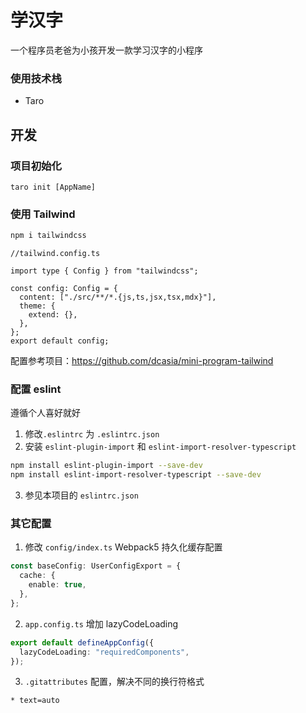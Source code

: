 # 学汉字

一个程序员老爸为小孩开发一款学习汉字的小程序

### 使用技术栈

- Taro

## 开发

### 项目初始化

```
taro init [AppName]
```

### 使用 Tailwind

```sh
npm i tailwindcss
```

```
//tailwind.config.ts

import type { Config } from "tailwindcss";

const config: Config = {
  content: ["./src/**/*.{js,ts,jsx,tsx,mdx}"],
  theme: {
    extend: {},
  },
};
export default config;
```

配置参考项目：https://github.com/dcasia/mini-program-tailwind

### 配置 eslint

遵循个人喜好就好

1. 修改`.eslintrc` 为 `.eslintrc.json`
2. 安装 `eslint-plugin-import` 和 `eslint-import-resolver-typescript`

```sh
npm install eslint-plugin-import --save-dev
npm install eslint-import-resolver-typescript --save-dev
```

3. 参见本项目的 `eslintrc.json`

### 其它配置

1. 修改 `config/index.ts` Webpack5 持久化缓存配置

```ts
const baseConfig: UserConfigExport = {
  cache: {
    enable: true,
  },
};
```

2. `app.config.ts` 增加 lazyCodeLoading

```ts
export default defineAppConfig({
  lazyCodeLoading: "requiredComponents",
});
```

3. `.gitattributes` 配置，解决不同的换行符格式

```
* text=auto
```
